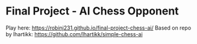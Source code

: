 # Final Project - AI Chess Opponent

Play here: https://robinj231.github.io/final-project-chess-ai/
Based on repo by lhartikk: https://github.com/lhartikk/simple-chess-ai
